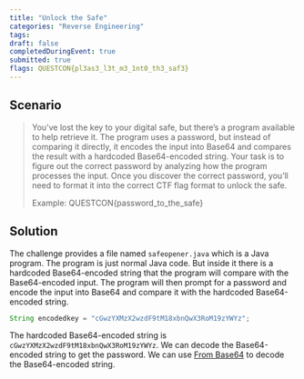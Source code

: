 ```yaml
---
title: "Unlock the Safe"
categories: "Reverse Engineering"
tags: 
draft: false
completedDuringEvent: true
submitted: true
flags: QUESTCON{pl3as3_l3t_m3_1nt0_th3_saf3}
---
```

## Scenario

> You’ve lost the key to your digital safe, but there’s a program available to help retrieve it. The program uses a password, but instead of comparing it directly, it encodes the input into Base64 and compares the result with a hardcoded Base64-encoded string. Your task is to figure out the correct password by analyzing how the program processes the input. Once you discover the correct password, you’ll need to format it into the correct CTF flag format to unlock the safe.
>
> Example: QUESTCON{password_to_the_safe}

## Solution

The challenge provides a file named `safeopener.java` which is a Java program. The program is just normal Java code. But inside it there is a hardcoded Base64-encoded string that the program will compare with the Base64-encoded input. The program will then prompt for a password and encode the input into Base64 and compare it with the hardcoded Base64-encoded string.

```java
String encodedkey = "cGwzYXMzX2wzdF9tM18xbnQwX3RoM19zYWYz";
```

The hardcoded Base64-encoded string is `cGwzYXMzX2wzdF9tM18xbnQwX3RoM19zYWYz`. We can decode the Base64-encoded string to get the password. We can use [From Base64](https://gchq.github.io/CyberChef/#recipe=From_Base64('A-Za-z0-9%2B/%3D',true,false)&input=Y0d3ellYTXpYMnd6ZEY5dE0xOHhiblF3WDNSb00xOXpZV1l6) to decode the Base64-encoded string.
